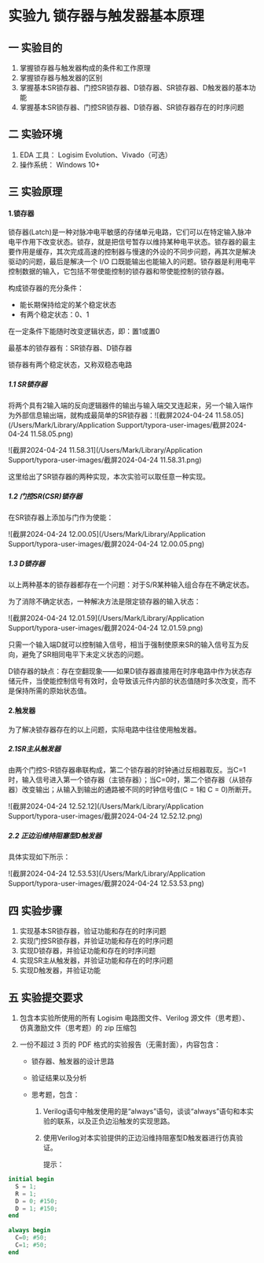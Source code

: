 # 实验九 锁存器与触发器基本原理

## 一 实验目的

1. 掌握锁存器与触发器构成的条件和工作原理
2. 掌握锁存器与触发器的区别
3. 掌握基本SR锁存器、门控SR锁存器、D锁存器、SR锁存器、D触发器的基本功能
4. 掌握基本SR锁存器、门控SR锁存器、D锁存器、SR锁存器存在的时序问题

## 二 实验环境

1. EDA 工具： Logisim Evolution、Vivado（可选）
2. 操作系统： Windows 10+

## 三 实验原理

#### 1.锁存器

锁存器(Latch)是一种对脉冲电平敏感的存储单元电路，它们可以在特定输入脉冲电平作用下改变状态。锁存，就是把信号暂存以维持某种电平状态。锁存器的最主要作用是缓存，其次完成高速的控制器与慢速的外设的不同步问题，再其次是解决驱动的问题，最后是解决一个 I/O 口既能输出也能输入的问题。锁存器是利用电平控制数据的输入，它包括不带使能控制的锁存器和带使能控制的锁存器。

构成锁存器的充分条件：

- 能长期保持给定的某个稳定状态
- 有两个稳定状态：0、1

在一定条件下能随时改变逻辑状态，即：置1或置0

最基本的锁存器有：SR锁存器、D锁存器

锁存器有两个稳定状态，又称双稳态电路

##### 1.1 SR锁存器

将两个具有2输入端的反向逻辑器件的输出与输入端交叉连起来，另一个输入端作为外部信息输出端，就构成最简单的SR锁存器：![截屏2024-04-24 11.58.05](/Users/Mark/Library/Application Support/typora-user-images/截屏2024-04-24 11.58.05.png)

![截屏2024-04-24 11.58.31](/Users/Mark/Library/Application Support/typora-user-images/截屏2024-04-24 11.58.31.png)

这里给出了SR锁存器的两种实现，本次实验可以取任意一种实现。

##### 1.2 门控SR(CSR)锁存器

在SR锁存器上添加与门作为使能：

![截屏2024-04-24 12.00.05](/Users/Mark/Library/Application Support/typora-user-images/截屏2024-04-24 12.00.05.png)

##### 1.3 D锁存器

以上两种基本的锁存器都存在一个问题：对于S/R某种输入组合存在不确定状态。

为了消除不确定状态，一种解决方法是限定锁存器的输入状态：

![截屏2024-04-24 12.01.59](/Users/Mark/Library/Application Support/typora-user-images/截屏2024-04-24 12.01.59.png)

只需一个输入端D就可以控制输入信号，相当于强制使原来SR的输入信号互为反向，避免了SR相同电平下未定义状态的问题。

D锁存器的缺点：存在空翻现象——如果D锁存器直接用在时序电路中作为状态存储元件，当使能控制信号有效时，会导致该元件内部的状态值随时多次改变，而不是保持所需的原始状态值。

#### 2.触发器

为了解决锁存器存在的以上问题，实际电路中往往使用触发器。

##### 2.1SR主从触发器

由两个门控S-R锁存器串联构成，第二个锁存器的时钟通过反相器取反。当C=1时，输入信号进入第一个锁存器（主锁存器）；当C=0时，第二个锁存器（从锁存器）改变输出；从输入到输出的通路被不同的时钟信号值(C = 1和 C = 0)所断开。

![截屏2024-04-24 12.52.12](/Users/Mark/Library/Application Support/typora-user-images/截屏2024-04-24 12.52.12.png)

##### 2.2 正边沿维持阻塞型D触发器

具体实现如下所示：

![截屏2024-04-24 12.53.53](/Users/Mark/Library/Application Support/typora-user-images/截屏2024-04-24 12.53.53.png)

## 四 实验步骤

1. 实现基本SR锁存器，验证功能和存在的时序问题
2. 实现门控SR锁存器，并验证功能和存在的时序问题
3. 实现D锁存器，并验证功能和存在的时序问题
4. 实现SR主从触发器，并验证功能和存在的时序问题
5. 实现D触发器，并验证功能

## 五 实验提交要求

1. 包含本实验所使用的所有 Logisim 电路图文件、Verilog 源文件（思考题）、仿真激励文件（思考题）的 zip 压缩包

2. 一份不超过 3 页的 PDF 格式的实验报告（无需封面），内容包含：

   - 锁存器、触发器的设计思路

   - 验证结果以及分析

   - 思考题，包含：

     1. Verilog语句中触发使用的是“always”语句，谈谈“always”语句和本实验的联系，以及正负边沿触发的实现思路。

     2. 使用Verilog对本实验提供的正边沿维持阻塞型D触发器进行仿真验证。

        提示：

```verilog
initial begin
  S = 1;
  R = 1;
  D = 0; #150;
  D = 1; #150;
end
        
always begin
  C=0; #50;
  C=1; #50;
end
```

        